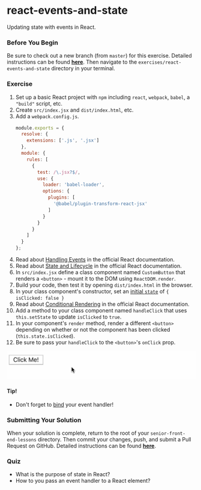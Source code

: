 # react-events-and-state

Updating state with events in React.

### Before You Begin

Be sure to check out a new branch (from `master`) for this exercise. Detailed instructions can be found [**here**](../../guides/before-each-exercise.md). Then navigate to the `exercises/react-events-and-state` directory in your terminal.

### Exercise

1. Set up a basic React project with `npm` including `react`, `webpack`, `babel`, a `"build"` script, etc.
2. Create `src/index.jsx` and `dist/index.html`, etc.
3. Add a `webpack.config.js`.
    ```js
    module.exports = {
      resolve: {
        extensions: ['.js', '.jsx']
      },
      module: {
        rules: [
          {
            test: /\.jsx?$/,
            use: {
              loader: 'babel-loader',
              options: {
                plugins: [
                  '@babel/plugin-transform-react-jsx'
                ]
              }
            }
          }
        ]
      }
    };
    ```
4. Read about [Handling Events](https://reactjs.org/docs/handling-events.html) in the official React documentation.
5. Read about [State and Lifecycle](https://reactjs.org/docs/state-and-lifecycle.html) in the official React documentation.
6. In `src/index.jsx` define a class component named `CustomButton` that renders a `<button>` - mount it to the DOM using `ReactDOM.render`.
7. Build your code, then test it by opening `dist/index.html` in the browser.
8. In your class component's constructor, set an [initial `state`](https://reactjs.org/docs/state-and-lifecycle.html#adding-local-state-to-a-class) of `{ isClicked: false }`
9. Read about [Conditional Rendering](https://reactjs.org/docs/conditional-rendering.html) in the official React documentation.
10. Add a method to your class component named `handleClick` that uses `this.setState` to update `isClicked` to `true`.
11. In your component's `render` method, render a different `<button>` depending on whether or not the component has been clicked (`this.state.isClicked`).
12. Be sure to pass your `handleClick` to the `<button>`'s `onClick` prop.

![React Events and State Solution](react-events-and-state-solution.gif)

#### Tip!

- Don't forget to [bind](https://developer.mozilla.org/en-US/docs/Web/JavaScript/Reference/Global_objects/Function/bind) your event handler!

### Submitting Your Solution

When your solution is complete, return to the root of your `senior-front-end-lessons` directory. Then commit your changes, push, and submit a Pull Request on GitHub. Detailed instructions can be found [**here**](../../guides/after-each-exercise.md).

### Quiz

- What is the purpose of state in React?
- How to you pass an event handler to a React element?

